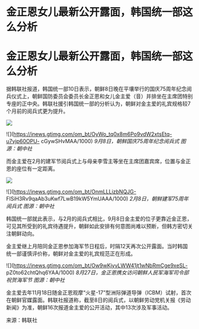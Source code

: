 # 金正恩女儿最新公开露面，韩国统一部这么分析

# 金正恩女儿最新公开露面，韩国统一部这么分析

据韩联社报道，韩国统一部10日表示，朝鲜8日晚在平壤举行的国庆75周年纪念阅兵仪式上，朝鲜国防委员会委员长金正恩和女儿金主爱（音）并排坐在主席团特别专座的正中央。韩联社援引韩国统一部的分析认为，朝鲜对金主爱的礼宾规格较7个月前的阅兵式更为提升。

![](https://inews.gtimg.com/om_bt/OWNxtOe92Hi8khueIMMLDHLo29SZbjajsQW6BtWJJv6h4AA/1000)

![](https://inews.gtimg.com/om_bt/OyWo_tq0x8m6Po9vdW2xtsEtq-u7vjp60OPU-
cGywSHvMAA/1000) _9月8日，朝鲜国庆75周年纪念阅兵式 图源：朝中社_

而金主爱在2月的建军节阅兵式上与母亲李雪主等坐在主席团嘉宾席，位置与金正恩的座位有一定距离。

![](https://inews.gtimg.com/om_bt/OrPw0eIJFPgC6xUqCav0bYq7xSxT-2MRNLKiuRMFOW30sAA/1000)

![](https://inews.gtimg.com/om_bt/OnmLLLizbNQJG-
FlSiH3Rv9qaAb3uKwf7LwB19kW5YmUAAA/1000) _2月8日，朝鲜建军75周年阅兵式 图源：朝中社_

韩国统一部就此表示，与2月的阅兵式相比，9月8日金主爱的位子更靠近金正恩，可见其所受到的礼宾待遇提升，朝鲜如此安排有何意图尚难以预断，但韩方密切关注朝鲜动向。

金主爱继上月陪同金正恩参加海军节日程后，时隔12天再次公开露面。当时韩国统一部谨慎评价称，朝鲜对金主爱的礼宾规范正在形成。

![](https://inews.gtimg.com/om_bt/Ow9wKjyvLWW41jt1wNbRmCge9xeSL-
pZ0to62chtQhq6YAA/1000) _8月27日，金正恩携女访问朝鲜人民军海军司令部祝贺海军节 图源：朝中社_

金主爱去年11月18日随金正恩观摩“火星-17”型洲际弹道导弹（ICBM）试射，首次在朝鲜官媒露面。韩联社报道称，截至8日的阅兵式，以朝鲜劳动党机关报《劳动新闻》为准，朝鲜16次报道金主爱的公开活动，其中13次涉及军事活动。

来源：韩联社

